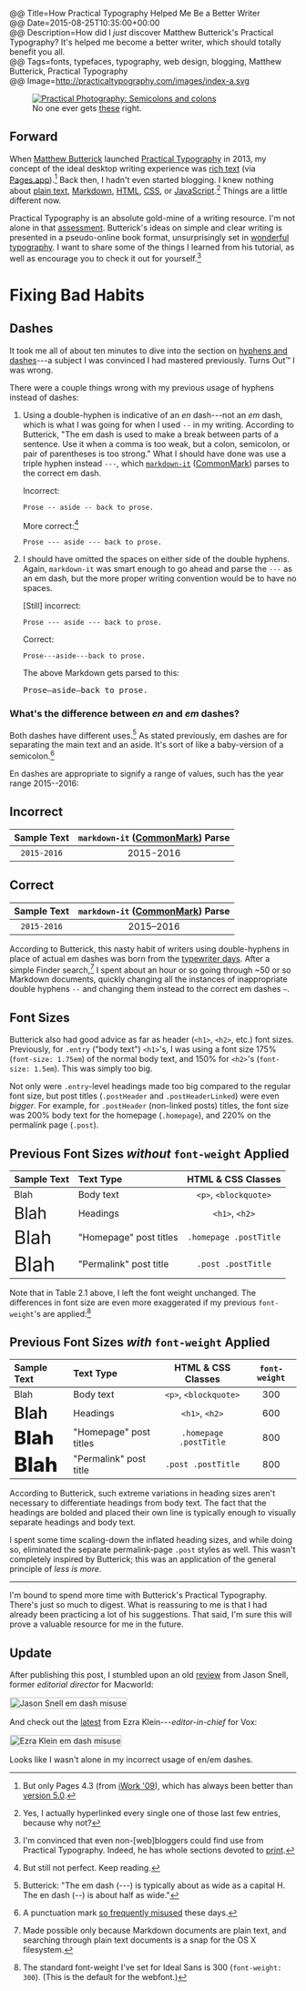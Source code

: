 @@ Title=How Practical Typography Helped Me Be a Better Writer  
@@ Date=2015-08-25T10:35:00+00:00  
@@ Description=How did I *just* discover Matthew Butterick's Practical Typography? It's helped me become a better writer, which should totally benefit you all.  
@@ Tags=fonts, typefaces, typography, web design, blogging, Matthew Butterick, Practical Typography  
@@ Image=http://practicaltypography.com/images/index-a.svg  

<figure>
	<a class="nohover" href="http://d.pr/i/17dhF+">
		<img src="http://d.pr/i/17dhF+" alt="Practical Photography: Semicolons and colons" />
	</a>
	<figcaption>No one ever gets <a href="http://practicaltypography.com/semicolons-and-colons.html">these</a> right.</figcaption>
</figure>

## Forward

When [Matthew Butterick][wikipedia] launched [Practical Typography][practicaltypography] in 2013, my concept of the ideal desktop writing experience was [rich text][wikipedia 2] (via [Pages.app][wikipedia 3]).[^pages] Back then, I hadn't even started blogging. I knew nothing about [plain text][wikipedia 4], [Markdown][wikipedia 5], [HTML][wikipedia 6], [CSS][wikipedia 7], or [JavaScript][wikipedia 8].[^yes] Things are a little different now. 

Practical Typography is an absolute gold-mine of a writing resource. I'm not alone in that [assessment][macsparky]. Butterick's ideas on simple and clear writing is presented in a pseudo-online book format, unsurprisingly set in [wonderful typography][practicaltypography 2]. I want to share some of the things I learned from his tutorial, as well as encourage you to check it out for yourself.[^im]

# Fixing Bad Habits

## Dashes

It took me all of about ten minutes to dive into the section on [hyphens and dashes][practicaltypography 3]---a subject I was convinced I had mastered previously. Turns Out&trade; I was wrong.

There were a couple things wrong with my previous usage of hyphens instead of dashes:

1. Using a double-hyphen is indicative of an *en* dash---not an *em* dash, which is what I was going for when I used ` -- ` in my writing. According to Butterick, "The em dash is used to make a break be­tween parts of a sen­tence. Use it when a comma is too weak, but a colon, semi­colon, or pair of paren­the­ses is too strong." What I should have done was use a triple hyphen instead `---`, which [`markdown-it`][npmjs] ([CommonMark][cm]) parses to the correct em dash.

	Incorrect:
	
	```
	Prose -- aside -- back to prose.
	```
	
	More correct:[^but]
	
	```
	Prose --- aside --- back to prose.
	```
	
	
2. I should have omitted the spaces on either side of the double hyphens. Again, `markdown-it` was smart enough to go ahead and parse the `---` as an em dash, but the more proper writing convention would be to have no spaces.

	[Still] incorrect:
	
	```
	Prose --- aside --- back to prose.
	```
	
	Correct:
	
	```
	Prose---aside---back to prose.
	```
	
	The above Markdown gets parsed to this:
	
	<pre>Prose&mdash;aside&mdash;back to prose.</pre>

### What's the difference between *en* and *em* dashes?

Both dashes have different uses.[^int] As stated previously, em dashes are for separating the main text and an aside. It's sort of like a baby-version of a semicolon.[^sc] 

En dashes are appropriate to signify a range of values, such has the year range 2015--2016:

<h2 class="tablecaption" id="incorrect">Incorrect</h2>

| Sample Text | `markdown-it` ([CommonMark][cm]) Parse |  
| :---------------: | :---------------------------------------------------------: |  
| `2015-2016` |                            2015-2016                             |

<h2 class="tablecaption" id="correct">Correct</h2>

| Sample Text | `markdown-it` ([CommonMark][cm]) Parse |
| :---------------: | :---------------------------------------------------------: |
| `2015-2016` |                    2015&ndash;2016                       |


According to Butterick, this nasty habit of writers using double-hyphens in place of actual em dashes was born from the [typewriter days][practicaltypography 4]. After a simple Finder search,[^ma] I spent about an hour or so going through ~50 or so Markdown documents, quickly changing all the instances of inappropriate double hyphens ` -- ` and  changing them instead to the correct em dashes <span><code>&mdash;</code></span>.

## Font Sizes

Butterick also had good advice as far as header (`<h1>`, `<h2>`, etc.) font sizes. Previously, for `.entry` ("body text") `<h1>`'s, I was using a font size 175% (`font-size: 1.75em`) of the normal body text, and 150% for `<h2>`'s (`font-size: 1.5em`). This was simply too big. 

Not only were `.entry`-level headings made too big compared to the regular font size, but post titles (`.postHeader` and `.postHeaderLinked`) were even *bigger*. For example, for `.postHeader` (non-linked posts) titles, the font size was 200% body text for the homepage (`.homepage`), and 220% on the permalink page (`.post`). 

<h2 class="tablecaption" id="nofontweight">Previous Font Sizes <em>without</em> <code>font-weight</code> Applied</h2>

| Sample Text | Text Type | HTML & CSS Classes |
| :---------------- | :-------------| :---------------------------: |
| Blah | Body text | `<p>`, `<blockquote>` |
| <span style="font-size:1.75em">Blah</span> | Headings | `<h1>`, `<h2>` |
| <span style="font-size:2em">Blah</span> | "Homepage" post titles | `.homepage .postTitle` |
| <span style="font-size:2.2em">Blah</span> | "Permalink" post title | `.post .postTitle` |

Note that in Table 2.1 above, I left the font weight unchanged. The differences in font size are even more exaggerated if my previous `font-weight`'s are applied:[^std]

<h2 class="tablecaption" id="fontweightapplied">Previous Font Sizes <em>with</em> <code>font-weight</code> Applied</h2>

| Sample Text | Text Type | HTML & CSS Classes | `font-weight` |
| :---------------- | :-------------| :---------------------------: | :----------------: |
| Blah | Body text | `<p>`, `<blockquote>` | 300 |
| <span style="font-size:1.75em;font-weight:600">Blah</span> | Headings | `<h1>`, `<h2>` | 600 |
| <span style="font-size:2em;font-weight:800">Blah</span> | "Homepage" post titles | `.homepage .postTitle` | 800 |
| <span style="font-size:2.2em;font-weight:800">Blah</span> | "Permalink" post title | `.post .postTitle` | 800 |

According to Butterick, such extreme variations in heading sizes aren't necessary to differentiate headings from body text. The fact that the headings are bolded and placed their own line is typically enough to visually separate headings and body text. 

I spent some time scaling-down the inflated heading sizes, and while doing so, eliminated the separate permalink-page `.post` styles as well. This wasn't completely inspired by Butterick; this was an application of the general principle of *less is more*.

<hr class="small" />

I'm bound to spend more time with Butterick's Practical Typography. There's just so much to digest. What is reassuring to me is that I had already been practicing a lot of his suggestions. That said, I'm sure this will prove a valuable resource for me in the future.

<div class="update">

## Update

After publishing this post, I stumbled upon an old [review][mw] from Jason Snell, former *editorial director* for Macworld:

<img src="http://d.pr/i/7mEj+" style="border: 2px solid #ddd;border-radius: 0.2em" alt="Jason Snell em dash misuse" />

And check out the [latest][vox] from Ezra Klein---*editor-in-chief* for Vox:

<img src="http://d.pr/i/12BRl+" style="border: 2px solid #ddd;border-radius: 0.2em" alt="Ezra Klein em dash misuse" />

Looks like I wasn't alone in my incorrect usage of en/em dashes.

</div>

[^but]: But still not perfect. Keep reading.
[^int]: Butterick: "The em dash (---) is typ­i­cally about as wide as a cap­i­tal H. The en dash (--) is about half as wide."
[^im]: I'm convinced that even non-[web]bloggers could find use from Practical Typography. Indeed, he has whole sections devoted to [print][practicaltypography 5].
[^ma]: Made possible only because Markdown documents are plain text, and searching through plain text documents is a snap for the OS X filesystem.
[^pages]: But only Pages 4.3 (from [iWork '09][wikipedia 9]), which has always been better than [version 5.0][macworld].
[^sc]: A punctuation mark [so frequently misused][practicaltypography 6] these days.
[^std]: The standard font-weight I've set for Ideal Sans is 300 (`font-weight: 300`). (This is the default for the webfont.)
[^yes]: Yes, I actually hyperlinked every single one of those last few entries, because why not?

[cm]: http://commonmark.org
[macsparky]: http://macsparky.com/blog/practicaltypography
[macworld]: http://www.macworld.com/article/2059208/pages-5-0-for-mac-review-apple-writes-a-new-chapter-for-its-word-processing-app.html
[mw]: http://www.macworld.com/article/1026829/powermacg5nextgeneration.html
[npmjs]: https://www.npmjs.com/package/markdown-it
[practicaltypography]: http://practicaltypography.com
[practicaltypography 2]: http://practicaltypography.com/equity.html
[practicaltypography 3]: http://practicaltypography.com/hyphens-and-dashes.html
[practicaltypography 4]: http://practicaltypography.com/typewriter-habits.html
[practicaltypography 5]: http://practicaltypography.com/research-papers.html
[practicaltypography 6]: http://practicaltypography.com/semicolons-and-colons.html
[wikipedia]: https://en.wikipedia.org/wiki/Matthew_Butterick
[wikipedia 2]: https://en.wikipedia.org/wiki/Formatted_text
[wikipedia 3]: https://en.wikipedia.org/wiki/Pages_(word_processor)
[wikipedia 4]: https://en.wikipedia.org/wiki/Plain_text
[wikipedia 5]: https://en.wikipedia.org/wiki/Markdown
[wikipedia 6]: https://en.wikipedia.org/wiki/HTML
[wikipedia 7]: https://en.wikipedia.org/wiki/Cascading_Style_Sheets
[wikipedia 8]: https://en.wikipedia.org/wiki/JavaScript
[wikipedia 9]: https://en.wikipedia.org/wiki/IWork#Versions
[vox]: http://www.vox.com/2015/8/25/9205801/hillary-clinton-joe-biden